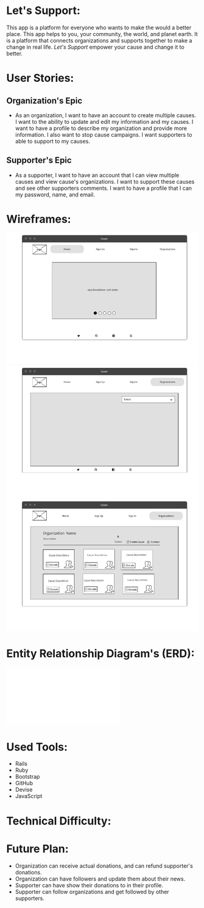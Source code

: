 # Let's Support:
This app is a platform for everyone who wants to make the would a better place. This app helps to you, your community, the world, and planet earth. It is a platform that connects organizations and supports together to make a change in real life. *Let's Support* empower your cause and change it to better.


# User Stories:

## Organization's Epic
- As an organization, I want to have an account to create multiple causes. I want to the ability to update and edit my information and my causes. I want to have a profile to describe my organization and provide more information. I also want to stop cause campaigns. I want supporters to able to support to my causes.

## Supporter's Epic
- As a supporter, I want to have an account that I can view multiple causes and view cause's organizations. I want to support these causes and see other supporters comments. I want to have a profile that I can my password, name, and email.



# Wireframes:
![](docs/Home_Page.png)
![](docs/Organization_Page.png)
![](docs/Organizations_Causes.png)

# Entity Relationship Diagram's (ERD):
![](docs/Database%20ER%20Diagram%20Project_3.pdf)

# Used Tools:
- Rails
- Ruby
- Bootstrap
- GitHub
- Devise
- JavaScript

# Technical Difficulty:

# Future Plan:
- Organization can receive actual donations, and can refund supporter's donations.
- Organization can have followers and update them about their news.
- Supporter can have show their donations to in their profile.
- Supporter can follow organizations and get followed by other supporters.
